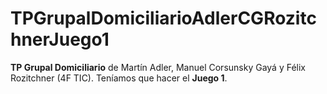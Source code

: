 # TPGrupalDomiciliarioAdlerCGRozitchnerJuego1

**TP Grupal Domiciliario** de Martín Adler, Manuel Corsunsky Gayá y Félix Rozitchner (4F TIC).
Teníamos que hacer el **Juego 1**.
